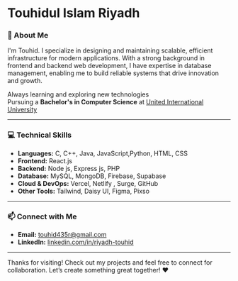 <h1 align="left">Touhidul Islam Riyadh</h1>


### 🚀 About Me  
 I'm Touhid. I specialize in designing and maintaining scalable, efficient infrastructure for modern applications. With a strong background in frontend and backend web development, I have expertise in database management, enabling me to build reliable systems that drive innovation and growth.

 
Always learning and exploring new technologies   
Pursuing a **Bachelor's in Computer Science** at [United International University](https://www.uiu.ac.bd/)
 

<hr>

### 💻 Technical Skills  

- **Languages:** C, C++, Java, JavaScript,Python, HTML, CSS  
- **Frontend:** React.js  
- **Backend:** Node js, Express js, PHP 
- **Database:** MySQL, MongoDB, Firebase, Supabase  
- **Cloud & DevOps:**  Vercel, Netlify , Surge, GitHub
- **Other Tools:** Tailwind, Daisy UI, Figma, Pixso

<hr>



### 📫 Connect with Me  

- **Email:** [touhid435r@gmail.com](mailto:touhid435r@gmail.com)  
- **LinkedIn:** [linkedin.com/in/riyadh-touhid](https://linkedin.com/in/riyadh-touhid)  



<hr>

Thanks for visiting! Check out my projects and feel free to connect for collaboration. Let’s create something great together! ❤️


